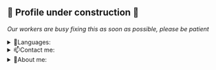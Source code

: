 ## 🚧 **Profile under construction** 🚧
_Our workers are busy fixing this as soon as possible, please be patient_

<details close>
<summary>📖Languages:</summary>

  1. Go
  2. JS/TS
  3. C++
  0. Others: _COBOL, W/ASM, Ruby, PHP and avoiding Java if possible_
   
</details>

<details close>
<summary>📫Contact me:</summary>

  1. [Linkedin](https://www.linkedin.com/in/i-mora/) (recommended)
  2. [Email](mailto:al.mora@putlook.com) (not recommended)
   
</details>

<details close>
  <summary>🤖About me:</summary>
  <img src="https://media3.giphy.com/media/WQqoXMWlmT2RMeXafG/source.gif">
</details>
